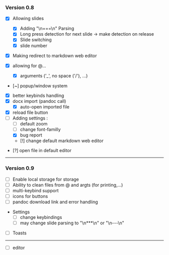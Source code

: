 ### Version 0.8

- [x] Allowing slides
    - [x] Adding "\n===\n" Parsing
    - [x] Long press detection for next slide -> make detection on release
    - [x] Slide switching
    - [x] slide number

- [x] Making redirect to markdown web editor

- [x] allowing for @... 
    - [x] arguments ('_', no space ('/'), ...)

- [~] popup/window system
- [x] better keybinds handling
- [x] docx import (pandoc call)
    - [x] auto-open imported file

- [x] reload file button
- [ ] Adding settings : 
    - [ ] default zoom
    - [ ] change font-familly
    - [x] bug report
    - [!] change default markdown web editor
- [?] open file in default editor

---

### Version 0.9

- [ ] Enable local storage for storage
- [ ] Ability to clean files from @ and argts (for printing,...)
- [ ] multi-keybind support
- [ ] icons for buttons
- [ ] pandoc download link and error handling
- Settings
    - [ ] change keybindings
    - [ ] may change slide parsing to "\n***\n" or "\n---\n"
- [ ] Toasts

---

- [ ] editor
